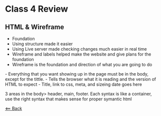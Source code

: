 # Class 4 Review  


## HTML & Wireframe  

- Foundation
- Using structure made it easier
- Using Live server made checking changes much easier in real time
- Wireframe and labels helped make the website and give plans for the foundation 
- Wireframe is the foundation and direction of what you are going to do

 <body> - Everything that you want showing up in the page must be in the body, except for the tittle.
<!DOCTYPE html> - Tells the browser what it is reading and the version of HTML to expect
<head> - Title, link to css, meta, and sizeing date goes here

3 areas in the body> header, main, footer. Each syntax is like a container, use the right syntax that makes sense for proper symantic html

[<== Back](../README.md)